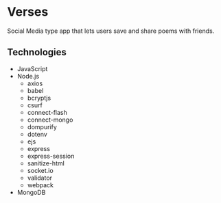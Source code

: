 # Verses

Social Media type app that lets users save and share poems with friends.

## Technologies

- JavaScript
- Node.js
  - axios
  - babel
  - bcryptjs
  - csurf
  - connect-flash
  - connect-mongo
  - dompurify
  - dotenv
  - ejs
  - express
  - express-session
  - sanitize-html
  - socket.io
  - validator
  - webpack
- MongoDB
